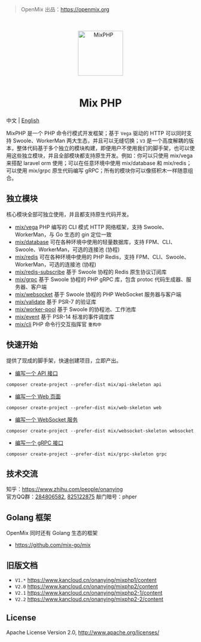 > OpenMix 出品：https://openmix.org

<p align="center">
    <br>
    <br>
    <img src="https://openmix.org/static/image/logo_php.png" width="120" alt="MixPHP">
    <br>
    <br>
</p>

<h1 align="center">Mix PHP</h1>

中文 | [English](https://github.com/mix-php/mix/blob/master/README_EN.md)

MixPHP 是一个 PHP 命令行模式开发框架；基于 `Vega` 驱动的 HTTP 可以同时支持 Swoole、WorkerMan 两大生态，并且可以无缝切换；`V3` 是一个高度解耦的版本，整体代码基于多个独立的模块构建，即便用户不使用我们的脚手架，也可以使用这些独立模块，并且全部模块都支持原生开发。例如：你可以只使用 mix/vega 来搭配 laravel orm 使用；可以在任意环境中使用 mix/database 和 mix/redis；可以使用 mix/grpc 原生代码编写 gRPC；所有的模块你可以像搭积木一样随意组合。

## 独立模块

核心模块全部可独立使用，并且都支持原生代码开发。

- [mix/vega](https://github.com/mix-php/vega) PHP 编写的 CLI 模式 HTTP 网络框架，支持 Swoole、WorkerMan，与 Go 生态的 gin 定位一致
- [mix/database](https://github.com/mix-php/database) 可在各种环境中使用的轻量数据库，支持 FPM、CLI、Swoole、WorkerMan，可选的连接池 (协程)
- [mix/redis](https://github.com/mix-php/redis) 可在各种环境中使用的 PHP Redis，支持 FPM、CLI、Swoole、WorkerMan，可选的连接池 (协程)
- [mix/redis-subscribe](https://github.com/mix-php/redis-subscribe) 基于 Swoole 协程的 Redis 原生协议订阅库
- [mix/grpc](https://github.com/mix-php/grpc) 基于 Swoole 协程的 PHP gRPC 库，包含 protoc 代码生成器、服务器、客户端
- [mix/websocket](https://github.com/mix-php/websocket) 基于 Swoole 协程的 PHP WebSocket 服务器与客户端
- [mix/validate](https://github.com/mix-php/validate) 基于 PSR-7 的验证库
- [mix/worker-pool](https://github.com/mix-php/worker-pool) 基于 Swoole 的协程池、工作池库
- [mix/event](https://github.com/mix-php/event) 基于 PSR-14 标准的事件调度库
- [mix/cli](https://github.com/mix-php/cli) PHP 命令行交互指挥官 `重构中`

## 快速开始

提供了现成的脚手架，快速创建项目，立即产出。

- [编写一个 API 接口](https://github.com/mix-php/api-skeleton#readme)

```
composer create-project --prefer-dist mix/api-skeleton api
```

- [编写一个 Web 页面](https://github.com/mix-php/web-skeleton#readme)

```
composer create-project --prefer-dist mix/web-skeleton web
```

- [编写一个 WebSocket 服务](https://github.com/mix-php/websocket-skeleton#readme)

```
composer create-project --prefer-dist mix/websocket-skeleton websocket
```

- [编写一个 gRPC 接口](https://github.com/mix-php/grpc-skeleton#readme)

```
composer create-project --prefer-dist mix/grpc-skeleton grpc
```

## 技术交流

知乎：https://www.zhihu.com/people/onanying    
官方QQ群：[284806582](https://shang.qq.com/wpa/qunwpa?idkey=b3a8618d3977cda4fed2363a666b081a31d89e3d31ab164497f53b72cf49968a), [825122875](http://shang.qq.com/wpa/qunwpa?idkey=d2908b0c7095fc7ec63a2391fa4b39a8c5cb16952f6cfc3f2ce4c9726edeaf20) 敲门暗号：phper

## Golang 框架

OpenMix 同时还有 Golang 生态的框架

- https://github.com/mix-go/mix

## 旧版文档

- `V1.*` https://www.kancloud.cn/onanying/mixphp1/content
- `V2.0` https://www.kancloud.cn/onanying/mixphp2/content
- `V2.1` https://www.kancloud.cn/onanying/mixphp2-1/content
- `V2.2` https://www.kancloud.cn/onanying/mixphp2-2/content

## License

Apache License Version 2.0, http://www.apache.org/licenses/
